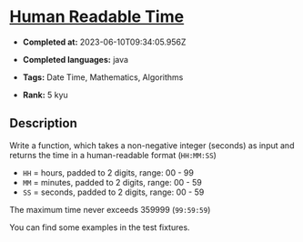 # [Human Readable Time](https://www.codewars.com/kata/52685f7382004e774f0001f7)

- **Completed at:** 2023-06-10T09:34:05.956Z

- **Completed languages:** java

- **Tags:** Date Time, Mathematics, Algorithms

- **Rank:** 5 kyu

## Description

Write a function, which takes a non-negative integer (seconds) as input and returns the time in a human-readable format (`HH:MM:SS`)

* `HH` = hours, padded to 2 digits, range: 00 - 99
* `MM` = minutes, padded to 2 digits, range: 00 - 59
* `SS` = seconds, padded to 2 digits, range: 00 - 59

The maximum time never exceeds 359999 (`99:59:59`)

You can find some examples in the test fixtures.